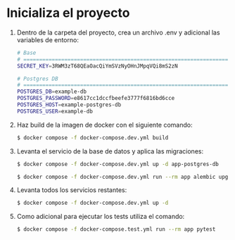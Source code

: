 # Inicializa el proyecto

1. Dentro de la carpeta del proyecto, crea un archivo .env y adicional las variables de entorno:
    ```bash
    # Base
    # ==============================================================================
    SECRET_KEY=3RWM3zT68QEaOacQiYmSVzNyOHnJMpqVQi8mS2zN

    # Postgres DB
    # ==============================================================================
    POSTGRES_DB=example-db
    POSTGRES_PASSWORD=e8617cc1dccfbeefe3777f6816bd6cce
    POSTGRES_HOST=example-postgres-db
    POSTGRES_USER=example-db
    ```

2. Haz build de la imagen de docker con el siguiente comando:
   ```bash
   $ docker compose -f docker-compose.dev.yml build
   ```

3. Levanta el servicio de la base de datos y aplica las migraciones:
   ```bash
   $ docker compose -f docker-compose.dev.yml up -d app-postgres-db
   ```
   ```bash
   $ docker compose -f docker-compose.dev.yml run --rm app alembic upgrade head
   ```

4. Levanta todos los servicios restantes:
   ```bash
   $ docker compose -f docker-compose.dev.yml up -d
   ```
5. Como adicional para ejecutar los tests utiliza el comando:
   ```bash
   $ docker compose -f docker-compose.test.yml run --rm app pytest
   ```
